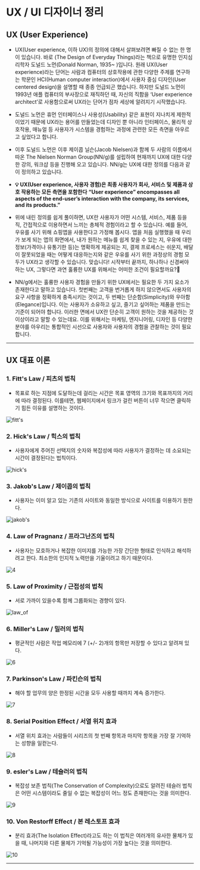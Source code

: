 # UX / UI 디자이너 정리

## UX (User Experience)

- UX(User experience, 이하 UX)의 정의에 대해서 살펴보려면 빠질 수 없는 한 명이 있습니다. 바로 (The Design of Everyday Things)라는 책으로 유명한 인지심리학자 도널드 노먼(Donald Norman, 1935~ )입니다. 원래 UX(User experience)라는 단어는 사람과 컴퓨터의 상호작용에 관한 다양한 주제를 연구하는 학문인 HCI(Human computer interaction)에서 사용자 중심 디자인(User centered design)을 설명할 때 종종 언급되곤 했습니다. 하지만 도널드 노먼이 1993년 애플 컴퓨터의 부사장으로 재직하던 때, 자신의 직함을 ‘User experience architect’로 사용함으로써 UX라는 단어가 점차 세상에 알려지기 시작했습니다.

- 도널드 노먼은 휴먼 인터페이스나 사용성(Usability) 같은 표현이 지나치게 제한적이었기 때문에 UX라는 용어를 만들었는데 디자인 뿐 아니라 인터페이스, 물리적 상호작용, 매뉴얼 등 사용자가 시스템을 경험하는 과정에 관련한 모든 측면을 아우르고 싶었다고 합니다.

- 이후 도널드 노먼은 이후 제이콥 닐슨(Jacob Nielsen)과 함께 두 사람의 이름에서 따온 The Nielsen Norman Group(NN/g)를 설립하여 현재까지 UX에 대한 다양한 강의, 워크샵 등을 진행해 오고 있습니다. NN/g는 UX에 대한 정의를 다음과 같이 정의하고 있습니다.

- **💡 UX(User experience, 사용자 경험)은 최종 사용자가 회사, 서비스 및 제품과 상호 작용하는 모든 측면을 포함한다**
  **“User experience” encompasses all aspects of the end-user’s interaction with the company, its services, and its products.”**

- 위에 내린 정의를 쉽게 풀이하면, UX란 사용자가 어떤 시스템, 서비스, 제품 등을 직, 간접적으로 이용하면서 느끼는 총체적 경험이라고 할 수 있습니다. 예를 들어, 우유를 사기 위해 쇼핑앱을 사용한다고 가정해 봅시다. 앱을 처음 실행했을 때 우리가 보게 되는 앱의 화면에서, 내가 원하는 메뉴를 쉽게 찾을 수 있는 지, 우유에 대한 정보(가격이나 유통기한 등)는 명확하게 제공되는 지, 결제 프로세스는 쉬운지, 배달이 잘못되었을 때는 어떻게 대응하는지와 같은 우유를 사기 위한 과정상의 경험 모두가 UX라고 생각할 수 있습니다. 맞습니다! 시작부터 끝까지, 하나하나 신경써야 하는 UX, 그렇다면 과연 훌륭한 UX를 위해서는 어떠한 조건이 필요할까요?🤔

- NN/g에서는 훌륭한 사용자 경험을 만들기 위한 UX에서는 필요한 두 가지 요소가 존재한다고 말하고 있습니다. 첫번째는 고객을 번거롭게 하지 않으면서도 사용자의 요구 사항을 정확하게 충족시키는 것이고, 두 번째는 단순함(Simplicity)와 우아함(Elegance)입니다. 이는 사용자가 소유하고 싶고, 즐기고 싶어하는 제품을 만드는 기준이 되어야 합니다. 이러한 면에서 UX란 단순히 고객이 원하는 것을 제공하는 것 이상이라고 말할 수 있는데요. 이를 위해서는 마케팅, 엔지니어링, 디자인 등 다양한 분야를 아우리는 통합적인 시선으로 사용자와 사용자의 경험을 관찰하는 것이 필요합니다.

---

## UX 대표 이론

### 1. **Fitt's Law / 피츠의 법칙**

- 목표로 하는 지점에 도달하는데 걸리는 시간은 목표 영역의 크기와 목표까지의 거리에 따라 결정된다. 이를테면, 웹페이지에서 링크가 걸린 버튼이 너무 작으면 클릭하기 힘든 이유를 설명하는 것이다.

![fitt's](https://img1.daumcdn.net/thumb/R1280x0/?scode=mtistory2&fname=https%3A%2F%2Fblog.kakaocdn.net%2Fdn%2Fb0Nc3c%2FbtqEN9wEZca%2FOOjypB1yjc3wwN3GP9ErR1%2Fimg.png)

### 2. Hick's Law / 힉스의 법칙

- 사용자에게 주어진 선택지의 숫자와 복잡성에 따라 사용자가 결정하는 데 소요되는 시간이 결정된다는 법칙이다.

![hick's](https://img1.daumcdn.net/thumb/R1280x0/?scode=mtistory2&fname=https%3A%2F%2Fblog.kakaocdn.net%2Fdn%2FbiXC2u%2FbtqEL44ScLI%2FcQk0sNRXPkDOyedRk5vpZk%2Fimg.png)

### 3. Jakob's Law / 제이콥의 법칙

- 사용자는 이미 알고 있는 기존의 사이트와 동일한 방식으로 사이트를 이용하기 원한다.

![jakob's](https://img1.daumcdn.net/thumb/R1280x0/?scode=mtistory2&fname=https%3A%2F%2Fblog.kakaocdn.net%2Fdn%2FHmSNa%2FbtqENABuBe7%2FC8FHPixMskIVeSx7PL9QJK%2Fimg.png)

### 4. Law of Pragnanz / 프라그난즈의 법칙

- 사용자는 모호하거나 복잡한 이미지를 가능한 가장 간단한 형태로 인식하고 해석하려고 한다. 최소한의 인지적 노력만을 기울이려고 하기 때문이다.

![4](https://img1.daumcdn.net/thumb/R1280x0/?scode=mtistory2&fname=https%3A%2F%2Fblog.kakaocdn.net%2Fdn%2FlQEgt%2FbtqELQThfWB%2F8svKKu5mlhkGJagjjWFsK0%2Fimg.png)

### 5. Law of Proximity / 근접성의 법칙

- 서로 가까이 있을수록 함께 그룹화되는 경향이 있다.

![law_of](https://img1.daumcdn.net/thumb/R1280x0/?scode=mtistory2&fname=https%3A%2F%2Fblog.kakaocdn.net%2Fdn%2FwJbpH%2FbtqENA9j77Z%2FP923TP6XXwkkXq76rcys10%2Fimg.png)

### 6. Miller's Law / 밀러의 법칙

- 평균적인 사람은 작업 메모리에 7 (+/- 2)개의 항목만 저장할 수 있다고 알려져 있다.

![6](https://img1.daumcdn.net/thumb/R1280x0/?scode=mtistory2&fname=https%3A%2F%2Fblog.kakaocdn.net%2Fdn%2FcZJdg5%2FbtqEMkfimTw%2Flw05OzaVoB9HTygSPcKKP0%2Fimg.png)

### 7. Parkinson's Law / 파킨슨의 법칙

- 해야 할 업무의 양은 한정된 시간을 모두 사용할 때까지 계속 증가한다.

![7](https://img1.daumcdn.net/thumb/R1280x0/?scode=mtistory2&fname=https%3A%2F%2Fblog.kakaocdn.net%2Fdn%2FbJYhkp%2FbtqEM9YGOPH%2FmEnYVY5m0wZ7cX400qLKC0%2Fimg.png)

### 8. Serial Position Effect / 서열 위치 효과

- 서열 위치 효과는 사람들이 시리즈의 첫 번째 항목과 마지막 항목을 가장 잘 기억하는 성향을 일컫는다.

![8](https://img1.daumcdn.net/thumb/R1280x0/?scode=mtistory2&fname=https%3A%2F%2Fblog.kakaocdn.net%2Fdn%2F9ukTE%2FbtqENswVxWa%2F8itwitcrmo27aM2a3076m0%2Fimg.png)

### 9. esler's Law / 테슬러의 법칙

- 복잡성 보존 법칙(The Conservation of Complexity)으로도 알려진 테슬러 법칙은 어떤 시스템이라도 줄일 수 없는 복잡성이 어느 정도 존재한다는 것을 의미한다.

![9](https://img1.daumcdn.net/thumb/R1280x0/?scode=mtistory2&fname=https%3A%2F%2Fblog.kakaocdn.net%2Fdn%2FcYOvPa%2FbtqEMkzATUT%2FPuxF08r3GITUS4b5DR1Aa0%2Fimg.png)

### 10. Von Restorff Effect / 본 레스토프 효과

- 분리 효과(The Isolation Effect)라고도 하는 이 법칙은 여러개의 유사한 물체가 있을 때, 나머지와 다른 물체가 기억될 가능성이 가장 높다는 것을 의미한다.

![10](https://img1.daumcdn.net/thumb/R1280x0/?scode=mtistory2&fname=https%3A%2F%2Fblog.kakaocdn.net%2Fdn%2Fc8RuJI%2FbtqENAnXdZw%2F4nXsQR4fW1fWSrK3R6eEH0%2Fimg.png)

---
